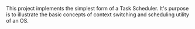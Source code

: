 This project implements the simplest form of a Task Scheduler.
It's purpose is to illustrate the basic concepts of context switching and scheduling utility of an OS.
